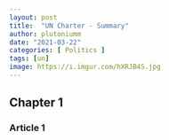```yaml
---
layout: post
title:  "UN Charter - Summary"
author: plutoniumm
date: "2021-03-22"
categories: [ Politics ]
tags: [un]
image: https://i.imgur.com/hXRJB4S.jpg
---
```


## Chapter 1
### Article 1

